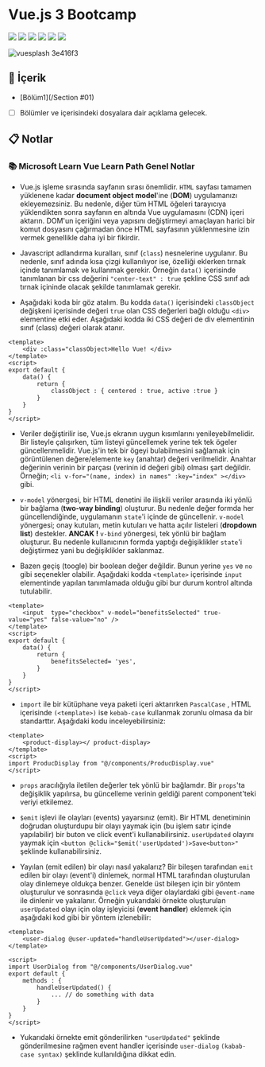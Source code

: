﻿# Vue.js 3 Bootcamp

![](https://img.shields.io/badge/HTML5-E34F26?style=for-the-badge&logo=html5&logoColor=white)
![](https://img.shields.io/badge/CSS3-1572B6?style=for-the-badge&logo=css3&logoColor=white)
![](https://img.shields.io/badge/JavaScript-F7DF1E?style=for-the-badge&logo=javascript&logoColor=black)
![](https://img.shields.io/badge/Vue.js-35495E?style=for-the-badge&logo=vuedotjs&logoColor=4FC08D)
![](https://img.shields.io/badge/npm-CB3837?style=for-the-badge&logo=npm&logoColor=white)
![](https://img.shields.io/badge/Bootstrap-563D7C?style=for-the-badge&logo=bootstrap&logoColor=white)


![vuesplash 3e416f3](https://user-images.githubusercontent.com/54971670/147597071-9e1acf99-6408-49f1-8c86-52263c5588ab.png)

## :mag_right: İçerik

 - [Bölüm1](/Section #01)
 
 - [ ] Bölümler ve içerisindeki dosyalara dair açıklama gelecek.

## :clipboard: Notlar 
### :books: Microsoft Learn Vue Learn Path Genel Notlar
- Vue.js işleme sırasında sayfanın sırası önemlidir. `HTML` sayfası tamamen yüklenene kadar **document object model**'ine (**DOM**) uygulamanızı ekleyemezsiniz. Bu nedenle, diğer tüm HTML öğeleri tarayıcıya yüklendikten sonra sayfanın en altında Vue uygulamasını (CDN) içeri aktarın. DOM'un içeriğini veya yapısını değiştirmeyi amaçlayan harici bir komut dosyasını çağırmadan önce HTML sayfasının yüklenmesine izin vermek genellikle daha iyi bir fikirdir.

- Javascript adlandırma kuralları, sınıf (`class`) nesnelerine uygulanır. Bu nedenle, sınıf adında kısa çizgi kullanılıyor ise, özelliği eklerken tırnak içinde tanımlamak ve kullanmak gerekir. Örneğin `data()` içerisinde tanımlanan bir css değerini `"center-text" : true` şekline CSS sınıf adı tırnak içininde olacak şekilde tanımlamak gerekir.

- Aşağıdaki koda bir göz atalım. Bu kodda `data()` içerisindeki `classObject` değişkeni içerisinde değeri `true` olan CSS değerleri bağlı olduğu `<div>` elementine etki eder. Aşağıdaki kodda iki CSS değeri de div elementinin sınıf (class) değeri olarak atanır.
```
<template>
	<div :class="classObject>Hello Vue! </div>
</template> 
<script>
export default {
	data() {
		return {
			classObject : { centered : true, active :true }
		}
	}
}
</script>
```

- Veriler değiştirilir ise, Vue.js ekranın uygun kısımlarını yenileyebilmelidir. Bir listeyle çalışırken, tüm listeyi güncellemek yerine tek tek ögeler güncellenmelidir. Vue.js'in tek bir ögeyi bulabilmesini sağlamak için görüntülenen değere/elemente `key` (anahtar) değeri verilmelidir. Anahtar değerinin verinin bir parçası (verinin id değeri gibi) olması şart değildir. Örneğin; `<li v-for="(name, index) in names" :key="index" ></div>` gibi.

- `v-model` yönergesi, bir HTML denetini ile ilişkili veriler arasında iki yönlü bir bağlama (**two-way binding**) oluşturur. Bu nedenle değer formda her güncellendiğinde, uygulamanın `state`'i içinde de güncellenir. `v-model` yönergesi; onay kutuları, metin kutuları ve hatta açılır listeleri (**dropdown list**) destekler. **ANCAK !** `v-bind` yönergesi, tek yönlü bir bağlam oluşturur. Bu nedenle kullanıcının formda yaptığı değişiklikler `state`'i değiştirmez yani bu değişiklikler saklanmaz.

- Bazen geçiş (toogle) bir boolean değer değildir. Bunun yerine `yes` ve `no` gibi seçenekler olabilir. Aşağıdaki kodda `<template>` içerisinde `input` elementinde yapılan tanımlamada olduğu gibi bur durum kontrol altında tutulabilir.
```
<template>
	<input  type="checkbox" v-model="benefitsSelected" true-value="yes" false-value="no" />
</template> 
<script>
export default {
	data() {
		return {
			benefitsSelected= 'yes',
		}
	}
}
</script>
```

- `import` ile bir kütüphane veya paketi içeri aktarırken `PascalCase` , HTML içerisinde `(<template>)` ise `kebab-case` kullanmak zorunlu olmasa da bir standarttır. Aşağıdaki kodu inceleyebilirsiniz:
```
<template>
	<product-display></ product-display>
</template> 
<script>
import ProducDisplay from "@/components/ProducDisplay.vue"
</script>
```

- `props` aracılığıyla iletilen değerler tek yönlü bir bağlamdır. Bir `props`'ta değişiklik yapılırsa, bu güncelleme verinin geldiği parent component'teki veriyi etkilemez.

- `$emit` işlevi ile olayları (events) yayarsınız (emit). Bir HTML denetiminin doğrudan oluşturdupu bir olayı yaymak için (bu işlem satır içinde yapılabilir) bir buton ve click event'i kullanabilirsiniz. `userUpdated` olayını yaymak için `<button @click="$emit('userUpdated')>Save<button>"` şeklinde kullanabilirsiniz.

- Yayılan (emit edilen) bir olayı nasıl yakalarız? Bir bileşen tarafından `emit` edilen bir olayı (event'i) dinlemek, normal HTML tarafından oluşturulan olay dinlemeye oldukça benzer. Genelde üst bileşen için bir yöntem oluşturulur ve sonrasında `@click` veya diğer olaylardaki gibi `@event-name` ile dinlenir ve yakalanır. Örneğin yukarıdaki örnekte oluşturulan `userUpdated` olayı için olay işleyicisi (**event handler**) eklemek için aşağıdaki kod gibi bir yöntem izlenebilir:
```
<template>
	<user-dialog @user-updated="handleUserUpdated"></user-dialog>
</template>

<script>
import UserDialog from "@/components/UserDialog.vue"
export default {
	methods : {
		handleUserUpdated() {
			... // do something with data
		}
	}
}
</script>
```

- Yukarıdaki örnekte emit gönderilirken `"userUpdated"` şeklinde gönderilmesine rağmen event handler içerisinde `user-dialog`  `(kabab-case syntax)` şeklinde kullanıldığına dikkat edin.


